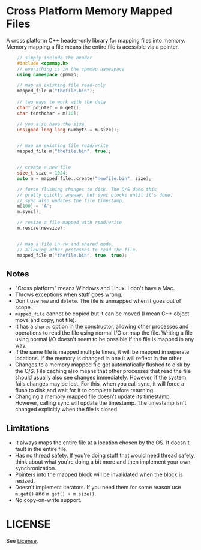 # Cross Platform Memory Mapped Files
A cross platform C++ header-only library for mapping files into memory.
Memory mapping a file means the entire file is acessible via a pointer.
```cpp
    // simply include the header
    #include <cpmmap.h>
    // everithing is in the cpmmap namespace
    using namespace cpmmap;

    // map an existing file read-only
    mapped_file m("thefile.bin");
    
    // two ways to work with the data
    char* pointer = m.get();
    char tenthchar = m[10];

    // you also have the size
    unsigned long long numbyts = m.size();


    // map an existing file read/write
    mapped_file m("thefile.bin", true);


    // create a new file
    size_t size = 1024;
    auto m = mapped_file::create("newfile.bin", size);

    // force flushing changes to disk. The O/S does this
    // pretty quickly anyway, but sync blocks until it's done.
    // sync also updates the file timestamp.
    m[100] = 'A';
    m.sync();

    // resize a file mapped with read/write
    m.resize(newsize);


    // map a file in rw and shared mode,
    // allowing other processes to read the file.
    mapped_file m("thefile.bin", true, true);
```

## Notes
- "Cross platform" means Windows and Linux. I don't have a Mac.
- Throws exceptions when stuff goes wrong.
- Don't use `new` and `delete`. The file is unmapped when it goes out of scope.
- `mapped_file` cannot be copied but it can be moved (I mean C++ object
  move and copy, not file).
- It has a `shared` option in the constructor, allowing other processes and operations
  to read the file using normal I/O or map the file. Writing a file using normal I/O
  doesn't seem to be possible if the file is mapped in any way.
- If the same file is mapped multiple times, it will be mapped in seperate locations.
  If the memory is changed in one it will reflect in the other.
- Changes to a memory mapped file get automatically flushed to disk by the O/S. File caching
  also means that other processes that read the file should usually also see
  changes immediately. However, if the system fails changes may be lost. For this, when you
  call sync, it will force a flush to disk and wait for it to complete before returning.
- Changing a memory mapped file doesn't update its timestamp. However, calling sync will
  update the timestamp. The timestamp isn't changed explicitly when the file is closed.

## Limitations
- It always maps the entire file at a location chosen by the OS. It doesn't fault in
  the entire file.
- Has no thread safety. If you're doing stuff that would need thread safety, think
  about what you're doing a bit more and then implement your own synchronization.
- Pointers into the mapped block will be invalidated when the block is resized.
- Doesn't implement iterators. If you need them for some reason
  use `m.get()` and `m.get() + m.size()`.
- No copy-on-write support.


# LICENSE
See [License](License).